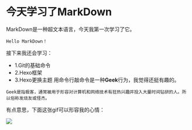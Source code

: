 # **今天学习了MarkDown**

MarkDown是一种超文本语言，今天我第一次学习了它。

`Hello MarkDown！`

接下来我还会学习：

* 1.Git的基础命令
* 2.Hexo框架
* 3.Hexo更换主题
用命令行敲命令是一种**Geek**行为，我觉得还挺有趣的。

```Geek是指极客，通常被用于形容对计算机和网络技术有狂热兴趣并投入大量时间钻研的人。所以俗称发烧友或怪杰。```

有点意思，下面这张gif可以形容我的心情：

![](https://qgt-style.oss-cn-hangzhou.aliyuncs.com/newcoursep4/g1/g1-2-2/tenor.gif)

